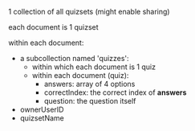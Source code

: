 1 collection of all quizsets (might enable sharing)

each document is 1 quizset

within each document:

* a subcollection named 'quizzes':
  * within which each document is 1 quiz
  * within each document (quiz):
    * answers: array of 4 options
    * correctIndex: the correct index of **answers**
    * question: the question itself
* ownerUserID
* quizsetName